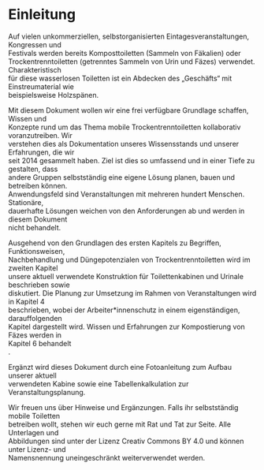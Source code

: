 # Einleitung

Auf vielen unkommerziellen, selbstorganisierten Eintagesveranstaltungen, Kongressen und  
 Festivals werden bereits Komposttoiletten \(Sammeln von Fäkalien\) oder  
 Trockentrenntoiletten \(getrenntes Sammeln von Urin und Fäzes\) verwendet. Charakteristisch  
 für diese wasserlosen Toiletten ist ein Abdecken des „Geschäfts“ mit Einstreumaterial wie  
 beispielsweise Holzspänen.

Mit diesem Dokument wollen wir eine frei verfügbare Grundlage schaffen, Wissen und  
 Konzepte rund um das Thema mobile Trockentrenntoiletten kollaborativ voranzutreiben. Wir  
 verstehen dies als Dokumentation unseres Wissensstands und unserer Erfahrungen, die wir  
 seit 2014 gesammelt haben. Ziel ist dies so umfassend und in einer Tiefe zu gestalten, dass  
 andere Gruppen selbstständig eine eigene Lösung planen, bauen und betreiben können.  
 Anwendungsfeld sind Veranstaltungen mit mehreren hundert Menschen. Stationäre,  
 dauerhafte Lösungen weichen von den Anforderungen ab und werden in diesem Dokument  
 nicht behandelt.

Ausgehend von den Grundlagen des ersten Kapitels zu Begriffen, Funktionsweisen,  
 Nachbehandlung und Düngepotenzialen von Trockentrenntoiletten wird im zweiten Kapitel  
 unsere aktuell verwendete Konstruktion für Toilettenkabinen und Urinale beschrieben sowie  
 diskutiert. Die Planung zur Umsetzung im Rahmen von Veranstaltungen wird in Kapitel 4  
 beschrieben, wobei der Arbeiter\*innenschutz in einem eigenständigen, darauffolgenden  
 Kapitel dargestellt wird. Wissen und Erfahrungen zur Kompostierung von Fäzes werden in  
 Kapitel 6 behandelt  
.

Ergänzt wird dieses Dokument durch eine Fotoanleitung zum Aufbau unserer aktuell  
 verwendeten Kabine sowie eine Tabellenkalkulation zur Veranstaltungsplanung.

Wir freuen uns über Hinweise und Ergänzungen. Falls ihr selbstständig mobile Toiletten  
 betreiben wollt, stehen wir euch gerne mit Rat und Tat zur Seite. Alle Unterlagen und  
 Abbildungen sind unter der Lizenz Creativ Commons BY 4.0 und können unter Lizenz- und  
 Namensnennung uneingeschränkt weiterverwendet werden.


